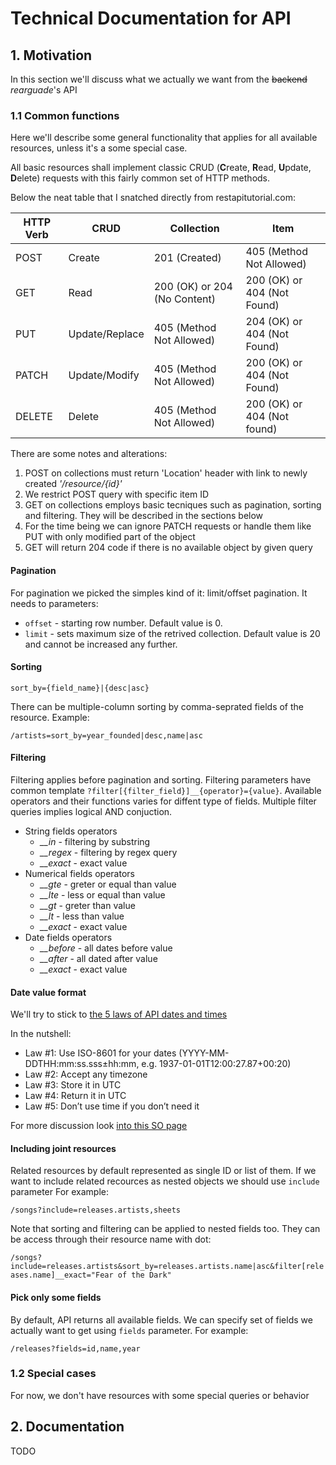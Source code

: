 # Technical Documentation for API

## 1. Motivation

In this section we'll discuss what we actually we want from the ~~backend~~ *rearguade*'s API

### 1.1 Common functions

Here we'll describe some general functionality that applies for all available resources, unless it's a some special case.

All basic resources shall implement classic CRUD (**C**reate, **R**ead, **U**pdate, **D**elete) requests with this fairly common set of HTTP methods.

Below the neat table that I snatched directly from restapitutorial.com:

| HTTP Verb | CRUD           | Collection                   | Item                        |
|-----------|----------------|------------------------------|-----------------------------|
| POST      | Create         | 201 (Created)                | 405 (Method Not Allowed)    |
| GET       | Read           | 200 (OK) or 204 (No Content) | 200 (OK) or 404 (Not Found) |
| PUT       | Update/Replace | 405 (Method Not Allowed)     | 204 (OK) or 404 (Not Found) |
| PATCH     | Update/Modify  | 405 (Method Not Allowed)     | 200 (OK) or 404 (Not Found) |
| DELETE    | Delete         | 405 (Method Not Allowed)     | 200 (OK) or 404 (Not found) |

There are some notes and alterations:

1. POST on collections must return 'Location' header with link to newly created *'/resource/{id}'*
2. We restrict POST query with specific item ID
3. GET on collections employs basic tecniques such as pagination, sorting and filtering. They will be described in the sections below
4. For the time being we can ignore PATCH requests or handle them like PUT with only modified part of the object
5. GET will return 204 code if there is no available object by given query

#### Pagination

  For pagination we picked the simples kind of it: limit/offset pagination. It needs to parameters:

- `offset` - starting row number. Default value is 0.
- `limit` - sets maximum size of the retrived collection. Default value is 20 and cannot be increased any further.
  
#### Sorting

`sort_by={field_name}|{desc|asc}`

There can be multiple-column sorting by comma-seprated fields of the resource. Example:

`/artists=sort_by=year_founded|desc,name|asc`

#### Filtering

  Filtering applies before pagination and sorting. Filtering parameters have common template `?filter[{filter_field}]__{operator}={value}`. Available operators and their functions varies for diffent type of fields. Multiple filter queries implies logical AND conjuction.

- String fields operators
  - *__in* - filtering by substring
  - *__regex* - filtering by regex query
  - *__exact* - exact value
- Numerical fields operators
  - *__gte* - greter or equal than value
  - *__lte* - less or equal than value
  - *__gt* - greter than value
  - *__lt* - less than value
  - *__exact* - exact value
- Date fields operators
  - *__before* - all dates before value
  - *__after* - all dated after value
  - *__exact* - exact value

#### Date value format

We'll try to stick to [the 5 laws of API dates and times](http://apiux.com/2013/03/20/5-laws-api-dates-and-times/)

In the nutshell:

- Law #1: Use ISO-8601 for your dates (YYYY-MM-DDTHH:mm:ss.sss±hh:mm, e.g. 1937-01-01T12:00:27.87+00:20)
- Law #2: Accept any timezone
- Law #3: Store it in UTC
- Law #4: Return it in UTC
- Law #5: Don’t use time if you don’t need it

For more discussion look [into this SO page](https://stackoverflow.com/questions/9581692/recommended-date-format-for-rest-get-api)

#### Including joint resources

Related resources by default represented as single ID or list of them. If we want to include related recources as nested objects we should use `include` parameter For example:

`/songs?include=releases.artists,sheets`

Note that sorting and filtering can be applied to nested fields too. They can be access through their resource name with dot:

`/songs?include=releases.artists&sort_by=releases.artists.name|asc&filter[releases.name]__exact="Fear of the Dark"`

#### Pick only some fields

By default, API returns all available fields. We can specify set of fields we actually want to get using `fields` parameter. For example:

`/releases?fields=id,name,year`

### 1.2 Special cases

For now, we don't have resources with some special queries or behavior

## 2. Documentation

TODO